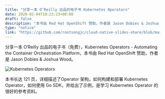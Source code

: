 ```yaml
---
title: "分享一本 O‘Reilly 出品的电子书 Kubernetes Operators"
date: 2020-02-04T18:23:23+08:00
draft: false
description: "本书由 Red Hat OpenShift 赞助，作者是 Jason Dobies & Joshua Wood。"
type: "notice"
link: "https://github.com/rootsongjc/cloud-native-slides-share/blob/master/books/oreilly-kubernetes-operators-jimmysong.pdf"
---
```


分享一本 O‘Reilly 出品的电子书（免费），Kubernetes Operators - Automating the Container Orchestration Platform，本书由 Red Hat OpenShift 赞助，作者是 Jason Dobies & Joshua Wood。

![Kubernetes Operators](/images/books/kubernetes-operators-cover.jpg)

本书长达 121 页，详细描述了Operator 架构，如何构建和部署 Kubernetes Operator，如何使用 Go SDK，并给出了示例，是学习 Kubernetes Operator 的很好的参考资料。

